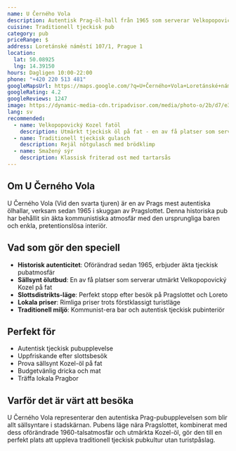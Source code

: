 ```yaml
---
name: U Černého Vola
description: Autentisk Prag-öl-hall från 1965 som serverar Velkopopovický Kozel-öl nära Pragslottet
cuisine: Traditionell tjeckisk pub
category: pub
priceRange: $
address: Loretánské náměstí 107/1, Prague 1
location:
  lat: 50.08925
  lng: 14.39150
hours: Dagligen 10:00-22:00
phone: "+420 220 513 481"
googleMapsUrl: https://maps.google.com/?q=U+Černého+Vola+Loretánské+náměstí+Prague
googleRating: 4.2
googleReviews: 1247
image: https://dynamic-media-cdn.tripadvisor.com/media/photo-o/2b/d7/e3/ba/great-pub.jpg?w=900&h=500&s=1
lang: sv
recommended:
  - name: Velkopopovický Kozel fatöl
    description: Utmärkt tjeckisk öl på fat - en av få platser som serverar detta märke
  - name: Traditionell tjeckisk gulasch
    description: Rejäl nötgulasch med brödklimp
  - name: Smažený sýr
    description: Klassisk friterad ost med tartarsås
---
```


## Om U Černého Vola

U Černého Vola (Vid den svarta tjuren) är en av Prags mest autentiska ölhallar, verksam sedan 1965 i skuggan av Pragslottet. Denna historiska pub har behållit sin äkta kommunistiska atmosfär med den ursprungliga baren och enkla, pretentionslösa interiör.

## Vad som gör den speciell

- **Historisk autenticitet**: Oförändrad sedan 1965, erbjuder äkta tjeckisk pubatmosfär
- **Sällsynt ölutbud**: En av få platser som serverar utmärkt Velkopopovický Kozel på fat
- **Slottsdistrikts-läge**: Perfekt stopp efter besök på Pragslottet och Loreto
- **Lokala priser**: Rimliga priser trots förstklassigt turistläge
- **Traditionell miljö**: Kommunist-era bar och autentisk tjeckisk pubinteriör

## Perfekt för

- Autentisk tjeckisk pubupplevelse
- Uppfriskande efter slottsbesök
- Prova sällsynt Kozel-öl på fat
- Budgetvänlig dricka och mat
- Träffa lokala Pragbor

## Varför det är värt att besöka

U Černého Vola representerar den autentiska Prag-pubupplevelsen som blir allt sällsyntare i stadskärnan. Pubens läge nära Pragslottet, kombinerat med dess oförändrade 1960-talsatmosfär och utmärkta Kozel-öl, gör den till en perfekt plats att uppleva traditionell tjeckisk pubkultur utan turistpåslag.